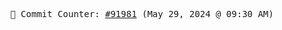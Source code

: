 <p align="center">
    <samp>
        📮 Commit Counter: <a href="https://github.com/Javascript-void0/Javascript-void0/commits/main">#91981</a> (May 29, 2024 @ 09:30 AM)
    </samp>
</p>